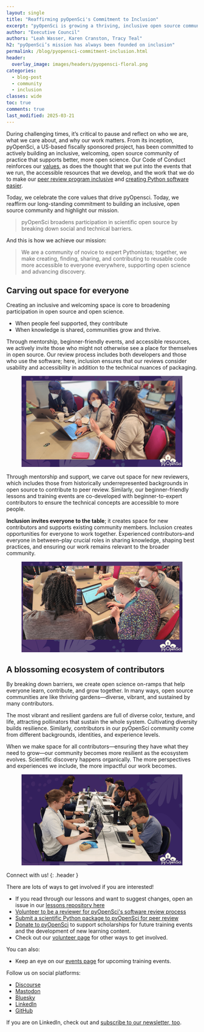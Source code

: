 ```yaml
---
layout: single
title: "Reaffirming pyOpenSci's Commitment to Inclusion"
excerpt: "pyOpenSci is growing a thriving, inclusive open source community where everyone—from beginners to experts—can contribute to better, more open science. Join us in breaking down barriers and building a future where all voices shape scientific discovery."
author: "Executive Council"
authors: "Leah Wasser, Karen Cranston, Tracy Teal"
h2: "pyOpenSci’s mission has always been founded on inclusion"
permalink: /blog/pyopensci-commitment-inclusion.html
header:
  overlay_image: images/headers/pyopensci-floral.png
categories:
  - blog-post
  - community
  - inclusion
classes: wide
toc: true
comments: true
last_modified: 2025-03-21
---
```






During challenging times, it’s critical to pause and reflect on who we are, what we care about, and why our work matters. From its inception, pyOpenSci, a US-based fiscally sponsored project, has been committed to actively building an inclusive, welcoming, open source community of practice that supports better, more open science. Our Code of Conduct reinforces our [values,](https://www.pyopensci.org/handbook/CODE_OF_CONDUCT.html) as does the thought that we put into the events that we run, the accessible resources that we develop, and the work that we do to make our [peer review program inclusive](https://www.pyopensci.org/#broadening-participation-in-scientific-open-source) and [creating Python software easier](https://www.pyopensci.org/python-package-guide/tutorials/intro.html).

Today, we celebrate the core values that drive pyOpensci. Today, we reaffirm our long-standing commitment to building an inclusive, open source community and highlight our mission.

> pyOpenSci broadens participation in scientific open source by breaking down social and technical barriers.

And this is how we achieve our mission:

> We are a community of novice to expert Pythonistas; together, we make creating, finding, sharing, and contributing to reusable code more accessible to everyone everywhere, supporting open science and advancing discovery.

## Carving out space for everyone

Creating an inclusive and welcoming space is core to broadening participation in open source and open science.

* When people feel supported, they contribute
* When knowledge is shared, communities grow and thrive.

Through mentorship, beginner-friendly events, and accessible resources, we actively invite those who might not otherwise see a place for themselves in open source. Our review process includes both developers and those who use the software; here, inclusion ensures that our reviews consider usability and accessibility in addition to the technical nuances of packaging.

<figure>
    <picture>
    <source srcset="/images/events/sprint-people-working.webp" type="image/webp">
    <img src="/images/events/sprint-people-working.png" alt="...">
    </picture>
</figure>

Through mentorship and support, we carve out space for new reviewers, which includes those from historically underrepresented backgrounds in open source to contribute to peer review. Similarly, our beginner-friendly lessons and training events are co-developed with beginner-to-expert contributors to ensure the technical concepts are accessible to more people.

**Inclusion invites everyone to the table**; it creates space for new contributors and supports existing community members. Inclusion creates opportunities for everyone to work together. Experienced contributors–and everyone in between–play crucial roles in sharing knowledge, shaping best practices, and ensuring our work remains relevant to the broader community.

<figure>
    <picture>
    <source srcset="/images/events/sprint-mentor-luiz-meer.webp" type="image/webp">
    <img src="/images/events/sprint-mentor-luiz-meer.png" alt="...">
    </picture>
</figure>

## A blossoming ecosystem of contributors

By breaking down barriers, we create open science on-ramps that help everyone learn, contribute, and grow together. In many ways, open source communities are like thriving gardens—diverse, vibrant, and sustained by many contributors.

The most vibrant and resilient gardens are full of diverse color, texture, and life, attracting pollinators that sustain the whole system. Cultivating diversity builds resilience. Similarly, contributors in our pyOpenSci community come from different backgrounds, identities, and experience levels.

When we make space for all contributors—ensuring they have what they need to grow—our community becomes more resilient as the ecosystem evolves. Scientific discovery happens organically. The more perspectives and experiences we include, the more impactful our work becomes.

<figure>
    <picture>
    <source srcset="/images/events/sprint-scipy-2024.webp" type="image/webp">
    <img src="/images/events/sprint-scipy-2024.png" alt="...">
    </picture>
</figure>

<div class="notice" markdown="1">

<i class="fa-solid fa-users-line"></i> Connect with us!
{: .header }

There are lots of ways to get involved if you are interested!

* If you read through our lessons and want to suggest changes, open an issue in our [lessons repository here](https://github.com/pyOpenSci/lessons)
* [Volunteer to be a reviewer for pyOpenSci's software review process](https://forms.gle/GHfxvmS47nQFDcBM6)
* [Submit a scientific Python package to pyOpenSci for peer review](https://www.pyopensci.org/software-peer-review/how-to/author-guide.html#submit-your-package-for-peer-review)
* [Donate to pyOpenSci](https://give.communityin.org/pyopensci_2024) to support scholarships for future training events and the development of new learning content.
* Check out our [volunteer page](/volunteer.html) for other ways to get involved.

You can also:

* Keep an eye on our [events page](/events.html) for upcoming training events.

Follow us on social platforms:

* [<i class="fa-brands fa-discourse" style="color:#81c0aa;"></i> Discourse](https://pyopensci.discourse.group/)
* [<i class="fa-brands fa-mastodon" style="color:#81c0aa;"></i> Mastodon](https://fosstodon.org/@pyopensci)
* [<i class="fa-solid fa-cloud" style="color:#81c0aa;"></i> Bluesky](https://bsky.app/profile/pyopensci.bsky.social)
* [<i class="fa-brands fa-linkedin" style="color:#81c0aa;"></i> LinkedIn](https://www.linkedin.com/company/pyopensci)
* [<i class="fa-brands fa-github" style="color:#81c0aa;"></i> GitHub](https://github.com/pyOpenSci)

If you are on LinkedIn, check out and [subscribe to our newsletter, too](https://www.linkedin.com/newsletters/7179551305344933888/?displayConfirmation=true).

</div>
